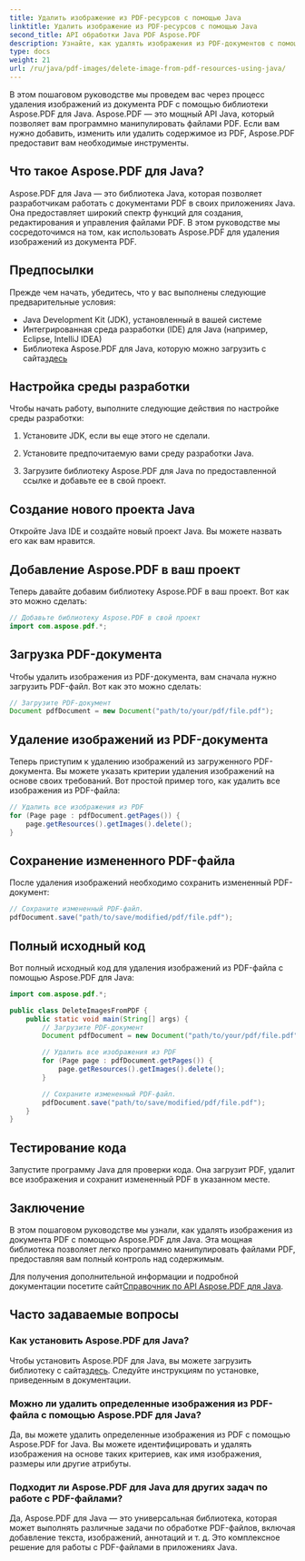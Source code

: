 ```yaml
---
title: Удалить изображение из PDF-ресурсов с помощью Java
linktitle: Удалить изображение из PDF-ресурсов с помощью Java
second_title: API обработки Java PDF Aspose.PDF
description: Узнайте, как удалять изображения из PDF-документов с помощью Aspose.PDF для Java. Пошаговое руководство с исходным кодом для эффективной обработки PDF-файлов.
type: docs
weight: 21
url: /ru/java/pdf-images/delete-image-from-pdf-resources-using-java/
---
```


В этом пошаговом руководстве мы проведем вас через процесс удаления изображений из документа PDF с помощью библиотеки Aspose.PDF для Java. Aspose.PDF — это мощный API Java, который позволяет вам программно манипулировать файлами PDF. Если вам нужно добавить, изменить или удалить содержимое из PDF, Aspose.PDF предоставит вам необходимые инструменты.

## Что такое Aspose.PDF для Java?

Aspose.PDF для Java — это библиотека Java, которая позволяет разработчикам работать с документами PDF в своих приложениях Java. Она предоставляет широкий спектр функций для создания, редактирования и управления файлами PDF. В этом руководстве мы сосредоточимся на том, как использовать Aspose.PDF для удаления изображений из документа PDF.

## Предпосылки

Прежде чем начать, убедитесь, что у вас выполнены следующие предварительные условия:

- Java Development Kit (JDK), установленный в вашей системе
- Интегрированная среда разработки (IDE) для Java (например, Eclipse, IntelliJ IDEA)
-  Библиотека Aspose.PDF для Java, которую можно загрузить с сайта[здесь](https://releases.aspose.com/pdf/java/)

## Настройка среды разработки

Чтобы начать работу, выполните следующие действия по настройке среды разработки:

1. Установите JDK, если вы еще этого не сделали.

2. Установите предпочитаемую вами среду разработки Java.

3. Загрузите библиотеку Aspose.PDF для Java по предоставленной ссылке и добавьте ее в свой проект.

## Создание нового проекта Java

Откройте Java IDE и создайте новый проект Java. Вы можете назвать его как вам нравится.

## Добавление Aspose.PDF в ваш проект

Теперь давайте добавим библиотеку Aspose.PDF в ваш проект. Вот как это можно сделать:

```java
// Добавьте библиотеку Aspose.PDF в свой проект
import com.aspose.pdf.*;
```

## Загрузка PDF-документа

Чтобы удалить изображения из PDF-документа, вам сначала нужно загрузить PDF-файл. Вот как это можно сделать:

```java
// Загрузите PDF-документ
Document pdfDocument = new Document("path/to/your/pdf/file.pdf");
```

## Удаление изображений из PDF-документа

Теперь приступим к удалению изображений из загруженного PDF-документа. Вы можете указать критерии удаления изображений на основе своих требований. Вот простой пример того, как удалить все изображения из PDF-файла:

```java
// Удалить все изображения из PDF
for (Page page : pdfDocument.getPages()) {
    page.getResources().getImages().delete();
}
```

## Сохранение измененного PDF-файла

После удаления изображений необходимо сохранить измененный PDF-документ:

```java
// Сохраните измененный PDF-файл.
pdfDocument.save("path/to/save/modified/pdf/file.pdf");
```

## Полный исходный код

Вот полный исходный код для удаления изображений из PDF-файла с помощью Aspose.PDF для Java:

```java
import com.aspose.pdf.*;

public class DeleteImagesFromPDF {
    public static void main(String[] args) {
        // Загрузите PDF-документ
        Document pdfDocument = new Document("path/to/your/pdf/file.pdf");

        // Удалить все изображения из PDF
        for (Page page : pdfDocument.getPages()) {
            page.getResources().getImages().delete();
        }

        // Сохраните измененный PDF-файл.
        pdfDocument.save("path/to/save/modified/pdf/file.pdf");
    }
}
```

## Тестирование кода

Запустите программу Java для проверки кода. Она загрузит PDF, удалит все изображения и сохранит измененный PDF в указанном месте.

## Заключение

В этом пошаговом руководстве мы узнали, как удалять изображения из документа PDF с помощью Aspose.PDF для Java. Эта мощная библиотека позволяет легко программно манипулировать файлами PDF, предоставляя вам полный контроль над содержимым.

 Для получения дополнительной информации и подробной документации посетите сайт[Справочник по API Aspose.PDF для Java](https://reference.aspose.com/pdf/java/).

## Часто задаваемые вопросы

### Как установить Aspose.PDF для Java?

 Чтобы установить Aspose.PDF для Java, вы можете загрузить библиотеку с сайта[здесь](https://releases.aspose.com/pdf/java/). Следуйте инструкциям по установке, приведенным в документации.

### Можно ли удалить определенные изображения из PDF-файла с помощью Aspose.PDF для Java?

Да, вы можете удалить определенные изображения из PDF с помощью Aspose.PDF for Java. Вы можете идентифицировать и удалять изображения на основе таких критериев, как имя изображения, размеры или другие атрибуты.

### Подходит ли Aspose.PDF для Java для других задач по работе с PDF-файлами?

Да, Aspose.PDF для Java — это универсальная библиотека, которая может выполнять различные задачи по обработке PDF-файлов, включая добавление текста, изображений, аннотаций и т. д. Это комплексное решение для работы с PDF-файлами в приложениях Java.